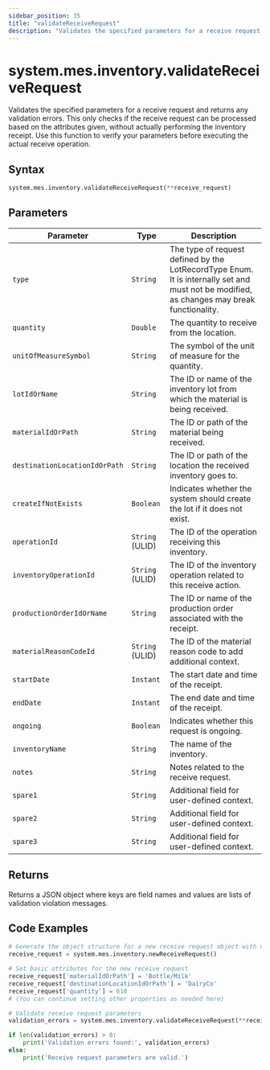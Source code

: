 ```yaml
---
sidebar_position: 35
title: "validateReceiveRequest"
description: "Validates the specified parameters for a receive request and returns any validation errors."
---
```


# system.mes.inventory.validateReceiveRequest

Validates the specified parameters for a receive request and returns any validation errors. This only checks if the receive request can be processed based on the attributes given, without actually performing the inventory receipt. Use this function to verify your parameters before executing the actual receive operation.

## Syntax

```python
system.mes.inventory.validateReceiveRequest(**receive_request)
```

## Parameters

| Parameter                     | Type            | Description                                                                                                                               |
| ----------------------------- | --------------- | ----------------------------------------------------------------------------------------------------------------------------------------- |
| `type`                        | `String`        | The type of request defined by the LotRecordType Enum. It is internally set and must not be modified, as changes may break functionality. |
| `quantity`                    | `Double`        | The quantity to receive from the location.                                                                                                |
| `unitOfMeasureSymbol`         | `String`        | The symbol of the unit of measure for the quantity.                                                                                       |
| `lotIdOrName`                 | `String`        | The ID or name of the inventory lot from which the material is being received.                                                            |
| `materialIdOrPath`            | `String`        | The ID or path of the material being received.                                                                                            |
| `destinationLocationIdOrPath` | `String`        | The ID or path of the location the received inventory goes to.                                                                            |
| `createIfNotExists`           | `Boolean`       | Indicates whether the system should create the lot if it does not exist.                                                                  |
| `operationId`                 | `String` (ULID) | The ID of the operation receiving this inventory.                                                                                         |
| `inventoryOperationId`        | `String` (ULID) | The ID of the inventory operation related to this receive action.                                                                         |
| `productionOrderIdOrName`     | `String`        | The ID or name of the production order associated with the receipt.                                                                       |
| `materialReasonCodeId`        | `String` (ULID) | The ID of the material reason code to add additional context.                                                                             |
| `startDate`                   | `Instant`       | The start date and time of the receipt.                                                                                                   |
| `endDate`                     | `Instant`       | The end date and time of the receipt.                                                                                                     |
| `ongoing`                     | `Boolean`       | Indicates whether this request is ongoing.                                                                                                |
| `inventoryName`               | `String`        | The name of the inventory.                                                                                                                |
| `notes`                       | `String`        | Notes related to the receive request.                                                                                                     |
| `spare1`                      | `String`        | Additional field for user-defined context.                                                                                                |
| `spare2`                      | `String`        | Additional field for user-defined context.                                                                                                |
| `spare3`                      | `String`        | Additional field for user-defined context.                                                                                                |

## Returns

Returns a JSON object where keys are field names and values are lists of validation violation messages.

## Code Examples

```python
# Generate the object structure for a new receive request object with no initial arguments
receive_request = system.mes.inventory.newReceiveRequest()

# Set basic attributes for the new receive request
receive_request['materialIdOrPath'] = 'Bottle/Milk'
receive_request['destinationLocationIdOrPath'] = 'DairyCo'
receive_request['quantity'] = 610
# (You can continue setting other properties as needed here)

# Validate receive request parameters
validation_errors = system.mes.inventory.validateReceiveRequest(**receive_request)

if len(validation_errors) > 0:
    print('Validation errors found:', validation_errors)
else:
    print('Receive request parameters are valid.')
```
